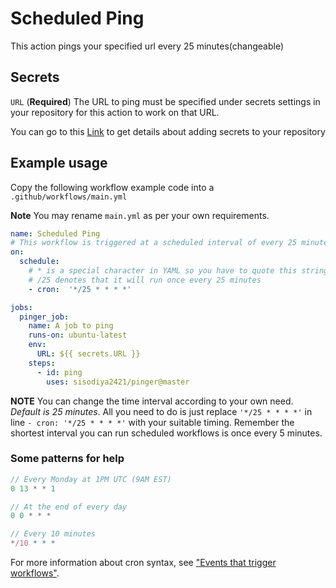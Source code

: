 # Scheduled Ping

This action pings your specified url every 25 minutes(changeable)

## Secrets

`URL` (**Required**) The URL to ping must be specified under secrets settings in your repository for this action to work on that URL.

You can go to this [Link](https://docs.github.com/en/actions/configuring-and-managing-workflows/creating-and-storing-encrypted-secrets)
to get details about adding secrets to your repository

## Example usage

 Copy the following workflow example code into a `.github/workflows/main.yml`

 **Note** You may rename `main.yml` as per your own requirements.

```yml
name: Scheduled Ping
# This workflow is triggered at a scheduled interval of every 25 minutes
on:
  schedule:
    # * is a special character in YAML so you have to quote this string.
    # /25 denotes that it will run once every 25 minutes
    - cron:  '*/25 * * * *'

jobs:
  pinger_job:
    name: A job to ping
    runs-on: ubuntu-latest
    env:
      URL: ${{ secrets.URL }}
    steps:
      - id: ping
        uses: sisodiya2421/pinger@master
```

**NOTE** You can change the time interval according to your own need. *Default is 25 minutes*. All you
need to do is just replace `'*/25 * * * *'` in line `- cron: '*/25 * * * *'` with your suitable timing.
Remember the shortest interval you can run scheduled workflows is once every 5 minutes.

### Some patterns for help

```js
// Every Monday at 1PM UTC (9AM EST)
0 13 * * 1

// At the end of every day
0 0 * * *

// Every 10 minutes
*/10 * * *
```

For more information about cron syntax, see ["Events that trigger workflows"](https://docs.github.com/en/actions/reference/events-that-trigger-workflows#scheduled-events).


